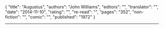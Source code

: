 {
"title": "Augustus",
"authors": "John Williams",
"editors": "",
"translator": "",
"date": "2014-11-10",
"rating": "",
"re-read": "",
"pages": "352",
"non-fiction": "",
"comic": "",
"published": "1972"
}

---
